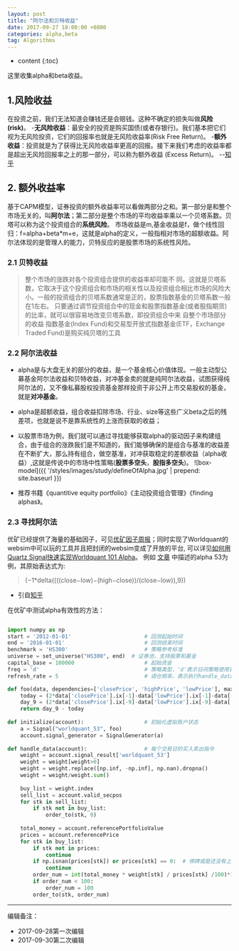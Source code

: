 ```yaml
---
layout: post
title: "阿尔法和贝特收益"
date: 2017-09-27 18:00:00 +0800 
categories: alpha,beta
tag: Algorithms
---
```

* content
{:toc}


这里收集alpha和beta收益。

<!-- more -->
## 1.风险收益
在投资之前，我们无法知道会赚钱还是会赔钱。这种不确定的损失叫做**风险(risk)**。
-**无风险收益**：最安全的投资是购买国债(或者存银行)。我们基本把它们视为无风险投资，它们的回报率也就是无风险收益率(Risk Free Return)。
-**额外收益**：投资就是为了获得比无风险收益率更高的回报。接下来我们考虑的收益率都是超出无风险回报率之上的那一部分，可以称为额外收益 (Excess Return)。
--[知乎](https://www.zhihu.com/question/23543972)

## 2. 额外收益率
基于CAPM模型，证券投资的额外收益率可以看做两部分之和。第一部分是和整个市场无关的，叫**阿尔法**；第二部分是整个市场的平均收益率乘以一个贝塔系数。贝塔可以称为这个投资组合的**系统风险**。
市场收益是m,基金收益是f，做个线性回归：f=alpha+beta*m+e，这就是alpha的定义，一般指相对市场的超额收益。阿尔法体现的是管理人的能力，贝特反应的是股票市场的系统性风险。

### 2.1 贝特收益
> 整个市场的涨跌对各个投资组合提供的收益率却可能不 同。这就是贝塔系数，它取决于这个投资组合和市场的相关性以及投资组合相比市场的风险大小。一般的投资组合的贝塔系数通常是正的，股票指数基金的贝塔系数一般在1左右。
> 只要通过调节投资组合中的现金和股票指数基金(或者股指期货)的比率，就可以很容易地改变贝塔系数，即投资组合中来 自整个市场部分的收益
> 指数基金(Index Fund)和交易型开放式指数基金(ETF，Exchange Traded Fund)是购买纯贝塔的工具


### 2.2 阿尔法收益
+ alpha是与大盘无关的部分的收益，是一个基金核心价值体现。一般主动型公募基金阿尔法收益和贝特收益，对冲基金卖的就是纯阿尔法收益，试图获得纯阿尔法的，又不像私募股权投资基金那样投资于非公开上市交易股权的基金，就是**对冲基金**。
+ alpha是超额收益，组合收益扣除市场、行业、size等这些广义beta之后的残差项，也就是说不是靠系统性的上涨而获取的收益；
+ 以股票市场为例，我们就可以通过寻找能够获取alpha的驱动因子来构建组合，由于组合的涨跌我们是不知道的，我们能够确保的是组合与基准的收益差在不断扩大，那么持有组合，做空基准，对冲获取稳定的差额收益（alpha收益）,这就是传说中的市场中性策略(**股票多空头**，**股指多空头**)。
![box-model]({{ '/styles/images/study/defineOfAlpha.jpg' | prepend: site.baseurl }})

+ 推荐书籍《quantitive equity portfolio》《主动投资组合管理》《finding alphas》。
 
### 2.3 寻找阿尔法

优矿已经提供了海量的基础因子，可见[优矿因子周报](https://uqer.io/community/share/57425e58228e5b86a71fd0c3)；同时实现了Worldquant的websim中可以玩的工具并且把封闭的websim变成了开放的平台, 可以详见[如何用Quartz Signal快速实现Worldquant 101 Alpha](https://uqer.io/community/share/56e7d803228e5b887de50afe)。
例如 [文章](http://papers.ssrn.com/sol3/Papers.cfm?abstract_id=2701346) 中描述的alpha 53为例，其原始表达式为:
> (−1*delta((((close−low)−(high−close))/(close−low)),9))

+ 引自[知乎](https://www.zhihu.com/question/23543972/answer/102596255)

在优矿中测试alpha有效性的方法：

``` python

import numpy as np
start = '2012-01-01'                       # 回测起始时间
end = '2016-01-01'                         # 回测结束时间
benchmark = 'HS300'                        # 策略参考标准
universe = set_universe("HS300", end)  # 证券池，支持股票和基金
capital_base = 100000                      # 起始资金
freq = 'd'                                 # 策略类型，'d'表示日间策略使用日线回测，'m'表示日内策略使用分钟线回测
refresh_rate = 5                           # 调仓频率，表示执行handle_data的时间间隔，若freq = 'd'时间间隔的单位为交易日，若freq = 'm'时间间隔为分钟

def foo(data, dependencies=['closePrice', 'highPrice', 'lowPrice'], max_window=9):
    today = (2*data['closePrice'].ix[-1]-data['lowPrice'].ix[-1]-data['highPrice'].ix[-1])/(data['closePrice'].ix[-1]-data['lowPrice'].ix[-1])
    day_9 = (2*data['closePrice'].ix[-9]-data['lowPrice'].ix[-9]-data['highPrice'].ix[-9])/(data['closePrice'].ix[-9]-data['lowPrice'].ix[-9])
    return day_9 - today
    
def initialize(account):                   # 初始化虚拟账户状态
    a = Signal("worldquant_53", foo)
    account.signal_generator = SignalGenerator(a)
    
def handle_data(account):                  # 每个交易日的买入卖出指令
    weight = account.signal_result['worldquant_53']
    weight = weight[weight>0]
    weight = weight.replace([np.inf, -np.inf], np.nan).dropna()
    weight = weight/weight.sum()
    
    buy_list = weight.index
    sell_list = account.valid_secpos
    for stk in sell_list:
        if stk not in buy_list:
            order_to(stk, 0)
        
    total_money = account.referencePortfolioValue
    prices = account.referencePrice 
    for stk in buy_list:
        if stk not in prices:
            continue
        if np.isnan(prices[stk]) or prices[stk] == 0:  # 停牌或是还没有上市等原因不能交易
            continue
        order_num = int(total_money * weight[stk] / prices[stk] /100)*100
        if order_num < 100:
            order_num = 100
        order_to(stk, order_num)
```


---

编辑备注：

+ 2017-09-28第一次编辑
+ 2017-09-30第二次编辑